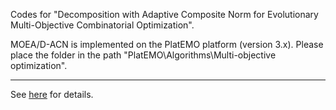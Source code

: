 Codes for "Decomposition with Adaptive Composite Norm for Evolutionary Multi-Objective Combinatorial Optimization".

MOEA/D-ACN is implemented on the PlatEMO platform (version 3.x). Please place the folder in the path "PlatEMO\Algorithms\Multi-objective optimization".

---

See [here](https://github.com/EricZheng1024/MOEA-D-ACN) for details.
